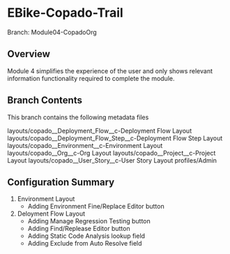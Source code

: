 # EBike-Copado-Trail

Branch: Module04-CopadoOrg

## Overview
Module 4 simplifies the experience of the user and only shows relevant information functionality required to complete the module.

## Branch Contents
This branch contains the following metadata files

layouts/copado__Deployment_Flow__c-Deployment Flow Layout
layouts/copado__Deployment_Flow_Step__c-Deployment Flow Step Layout
layouts/copado__Environment__c-Environment Layout
layouts/copado__Org__c-Org Layout
layouts/copado__Project__c-Project Layout
layouts/copado__User_Story__c-User Story Layout
profiles/Admin

## Configuration Summary
1. Environment Layout
	- Adding Environment Fine/Replace Editor button
2. Deloyment Flow Layout
	- Adding Manage Regression Testing button
	- Adding Find/Replease Editor button
	- Adding Static Code Analysis lookup field
	- Adding Exclude from Auto Resolve field